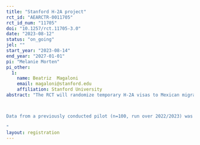 ```yaml
---
title: "Stanford H-2A project"
rct_id: "AEARCTR-0011705"
rct_id_num: "11705"
doi: "10.1257/rct.11705-3.0"
date: "2023-08-12"
status: "on_going"
jel: ""
start_year: "2023-08-14"
end_year: "2027-01-01"
pi: "Melanie Morten"
pi_other:
  1:
    name: Beatriz  Magaloni
    email: magaloni@stanford.edu
    affiliation: Stanford University
abstract: "The RCT will randomize temporary H-2A visas to Mexican migrants. Recruits will receive work contracts of between 2-6 months to work in agricultural farms in the US. We will follow laborers who did and didn't receive the visa, alongside their households in Mexico, to understand the impact of migrating on their livelihoods and income. By following those who did and did not receive visas, we will measure whether providing short-term legal migration deters irregular migration and quantify whether income from seasonal migration is being used or can be invested in origin communities to alleviate poverty, improve livelihoods, and enhance educational opportunities. We also will understand the impact of migrating on political and civic attitudes; community cohesiveness, norms of social reciprocity; and experiences of violence and exploitation.

Data from a previously conducted pilot (n=100, run over 2022/2023) was used only to compute power tests for the current project. 
"
layout: registration
---
```


